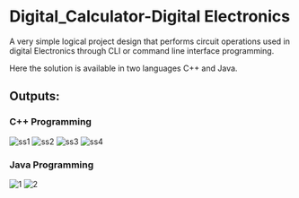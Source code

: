 # Digital_Calculator-Digital Electronics
A very simple logical project design that performs circuit operations used in digital Electronics through CLI or command line interface programming.

Here the solution is available in two languages C++ and Java.

## Outputs:
### C++ Programming

![ss1](https://user-images.githubusercontent.com/67822174/210165662-1378985d-1cf6-4d87-b8fa-0a471afdc59e.png)
![ss2](https://user-images.githubusercontent.com/67822174/210165664-f27b346e-5dcd-4ade-b65a-ec372e7383b3.png)
![ss3](https://user-images.githubusercontent.com/67822174/210165665-ad8fe563-0abb-4b29-a2a8-35c3dd42942e.png)
![ss4](https://user-images.githubusercontent.com/67822174/210165667-2404e79c-5866-4337-a97b-83bdf9f55dcb.png)

### Java Programming

![1](https://user-images.githubusercontent.com/67822174/210165762-694e13c1-8e69-494a-aad5-ac8dd6d58e9c.png)
![2](https://user-images.githubusercontent.com/67822174/210165763-84dfa65c-7573-43b1-8d92-c74976293abe.png)
